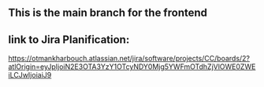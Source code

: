 ## This is the main branch for the frontend

## link to Jira Planification:
https://otmankharbouch.atlassian.net/jira/software/projects/CC/boards/2?atlOrigin=eyJpIjoiN2E3OTA3YzY1OTcyNDY0Mjg5YWFmOTdhZjVlOWE0ZWEiLCJwIjoiaiJ9
